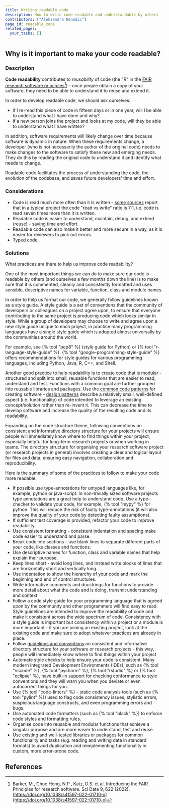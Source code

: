 ```yaml
---
title: Writing readable code
description: How to write code readable and understandable by others
contributors: ["Aleksandra Nenadic"]
page_id: readable_code
related_pages:
  your_tasks: []
---
```



## Why is it important to make your code readable?

### Description

**Code readability** contributes to *reusability* of code (the "R" in the [FAIR research software principles][fair-rs-principles][^1]) - 
once people obtain a copy of your software, they need to be able to understand it to reuse and extend it. 

In order to develop readable code, we should ask ourselves: 

* if I re-read this piece of code in fifteen days or in one year, will I be able to understand what I have done and why? 
* if a new person joins the project and looks at my code, will they be able to understand what I have written?

In addition, software requirements will likely change over time because software is dynamic in nature. 
When these requirements change, a developer (who is not necessarily the author of the original code) needs to make 
changes to the software to satisfy these new and emerging needs. 
They do this by reading the original code to understand it and identify what needs to change. 

Readable code facilitates the process of understanding the code, the evolution of the codebase, 
and saves future developers' time and effort.

### Considerations

- Code is read much more often than it is written - [some sources][code-is-read-more-than-it-is-written] report that in a typical project the code 
"read vs write" ratio is 7:1, i.e. code is read seven times more than it is written.
- Readable code is easier to understand, maintain, debug, and extend (reuse) - saving time and effort.
- Readable code can also make it better and more secure in a way, as it is easier for reviewers to pick out errors.
- Typed code

### Solutions

What practices are there to help us improve code readability?

One of the most important things we can do to make sure our code is readable by others (and ourselves a few months down 
the line) is to make sure that it is commented, cleanly and consistently formatted and uses sensible, 
descriptive names for variable, function, class and module names. 

In order to help us format our code, we generally follow guidelines known as a style guide. 
A style guide is a set of conventions that the community of developers or colleagues on a project agree upon, 
to ensure that everyone contributing to the same project is producing code which looks similar in style. 
While a group of developers may choose to write and agree upon a new style guide unique to each project, 
in practice many programming languages have a single style guide which is adopted almost universally by the communities 
around the world. 

For example, see {% tool "pep8" %} (style guide for Python) or {% tool "r-language-style-guide" %}.
{% tool "google-programming-style-guide" %} offers recommendations for style guides for various programming languages, 
including Python, Java, R, C++, and Shell.

Another good practice to help readability is to [create code that is modular][modular-code] - structured and split into 
small, reusable functions that are easier to read, understand and test.
Functions with a common goal are further grouped into reusable libraries and packages. 
Use the [common code patterns][design-patterns] for creating software - [design patterns][design-patterns-book] 
describe a relatively small, well-defined aspect (i.e. functionality) of code intended to leverage an 
existing concept/solution rather than re-invent it. 
This can decrease the time to develop software and increase the quality of the resulting code and its readability.

Expanding on the code structure theme, following conventions on consistent and informative directory structure for your 
projects will ensure people will immediately know where to find things within your project, especially helpful for 
long-term research projects or when working in teams. 
The directory structure for organising your research software project (or research projects in general) involves 
creating a clear and logical layout for files and data, ensuring easy navigation, collaboration and reproducibility.

Here is the summary of some of the practices to follow to make your code more readable:

- If possible use type-annotations for untyped languages like, for example, python or java-script. In non-trivially sized software projects type annotations are a great help to understand code. Use a type-checker to validate your code, for example, {% tool "mypy" %} for python. This will reduce the risk of faulty type-annotations (it will also improve the quality of your code by detecting faulty assumptions).
- If sufficient test coverage is provided, refactor your code to improve readability. 
- Use consistent formatting - consistent indentation and spacing make code easier to understand and parse. 
- Break code into sections - use blank lines to separate different parts of your code, like classes and functions. 
- Use descriptive names for function, class and variable names that help explain their purpose.
- Keep lines short - avoid long lines, and instead write blocks of lines that are horizontally short and vertically long. 
- Use indentation to show the hierarchy of your code and mark the beginning and end of control structures. 
- Write informative comments and docstrings for functions to provide more detail about what the code and is doing, transmit understanding and context 
- Follow a code style guide for your programming language that is agreed upon by the community and other programmers will find easy to read. 
Style guidelines are intended to improve the readability of code and make it consistent across the wide spectrum of code. 
Consistency with a style guide is important but consistency within a project or a module is more important - if you 
are joining an existing project, look at the existing code and make sure to adopt whatever practices are already in place.
- Follow [guidelines and conventions](https://carpentries-incubator.github.io/fair-research-software/07-code-structure.html#directory-structure-for-software-projects)
  on consistent and informative directory structure for your software or research projects - this way, people will immediately know where to find things within your project
- Automate style checks to help ensure your code is consistent. Many modern Integrated Development Environments (IDEs), such as {% tool "vscode" %}, {% tool "pycharm" %}, {% tool "rstudio" %} or {% tool "eclipse" %}, 
have built-in support for checking conformance to style conventions and they will warn you when you deviate or even autocorrect things for you.
- Use {% tool "code-linters" %} - static code analysis tools (such as {% tool "pylint" %}) used to flag code consistency issues, stylistic errors, suspicious language constructs, and even programming errors and bugs.
- Use automated code formatters (such as {% tool "black" %}) to enforce code styles and formatting rules.
- Organise code into reusable and modular functions that achieve a singular purpose and are more easier to understand, test and reuse.
- Use existing and well-tested libraries or packages for common functionality and tasks (e.g. reading and writing data in standard formats) to avoid duplication and reimplementing
functionality in custom, more error-prone code.

      
## References
[^1]: Barker, M., Chue Hong, N.P., Katz, D.S. et al. Introducing the FAIR Principles for research software. Sci Data 9, 622 (2022). [https://doi.org/10.1038/s41597-022-01710-x](https://doi.org/10.1038/s41597-022-01710-x)

[fair-rs]: https://carpentries-incubator.github.io/fair-research-software
[ssi]: https://www.software.ac.uk/
[fair-rs-principles]: https://www.nature.com/articles/s41597-022-01710-x
[fair-rs]: https://carpentries-incubator.github.io/fair-research-software
[intermediate-rs-dev]: https://carpentries-incubator.github.io/python-intermediate-development/
[pep8]: https://peps.python.org/pep-0008/
[r-guidelines]: https://google.github.io/styleguide/Rguide.html
[code-linters]: https://en.wikipedia.org/wiki/Lint_%28software%29
[modular-code]: https://best-practice-and-impact.github.io/qa-of-code-guidance/modular_code.html
[static-vs-dynamic-typing]: https://quorumlanguage.com/evidence.html
[design-patterns-book]: https://refactoring.guru/design-patterns
[design-patterns]: https://en.wikipedia.org/wiki/Software_design_pattern
[code-is-read-more-than-it-is-written]: https://primalskill.blog/code-is-read-more-than-it-is-written
[clean-code-book]: https://www.oreilly.com/library/view/clean-code-a/9780136083238/
